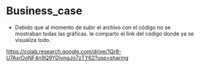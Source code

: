 # Business_case

* Debido que al momento de subir el archivo con el código no se mostraban todas las gráficas. le comparto el link del código donde ya se visualiza todo.

https://colab.research.google.com/drive/1Qr8-U7AxrDoNF4n9Q9YDivngJo7zTY62?usp=sharing
